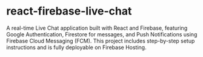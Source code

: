 # react-firebase-live-chat
 A real-time Live Chat application built with React and Firebase, featuring Google Authentication, Firestore for messages, and Push Notifications using Firebase Cloud Messaging (FCM). This project includes step-by-step setup instructions and is fully deployable on Firebase Hosting.

